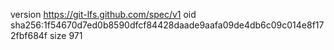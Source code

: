 version https://git-lfs.github.com/spec/v1
oid sha256:1f54670d7ed0b8590dfcf84428daade9aafa09de4db6c09c014e8f172fbf684f
size 971
